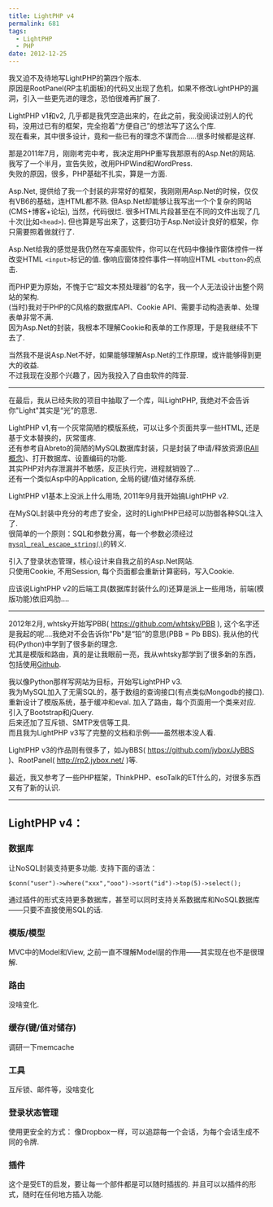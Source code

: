 ```yaml
---
title: LightPHP v4
permalink: 681
tags:
  - LightPHP
  - PHP
date: 2012-12-25
---
```


我又迫不及待地写LightPHP的第四个版本.  
原因是RootPanel(RP主机面板)的代码又出现了危机，如果不修改LightPHP的漏洞，引入一些更先进的理念，恐怕很难再扩展了.

LightPHP v1和v2, 几乎都是我凭空造出来的，在此之前，我没阅读过别人的代码，没用过已有的框架，完全抱着“方便自己”的想法写了这么个库.  
现在看来，其中很多设计，竟和一些已有的理念不谋而合.....很多时候都是这样.

那是2011年7月，刚刚考完中考，我决定用PHP重写我那原有的Asp.Net的网站.  
我写了一个半月，宣告失败，改用PHPWind和WordPress.  
失败的原因，很多，PHP基础不扎实，算是一方面.

Asp.Net, 提供给了我一个封装的非常好的框架，我刚刚用Asp.Net的时候，仅仅有VB6的基础，连HTML都不熟. 但Asp.Net却能够让我写出一个个复杂的网站(CMS+博客+论坛), 当然，代码很烂. 很多HTML片段甚至在不同的文件出现了几十次(比如`<head>`). 但也算是写出来了，这要归功于Asp.Net设计良好的框架，你只需要照着做就行了.

Asp.Net给我的感觉是我仍然在写桌面软件，你可以在代码中像操作窗体控件一样改变HTML `<input>`标记的值. 像响应窗体控件事件一样响应HTML `<button>`的点击.

而PHP更为原始，不愧于它“超文本预处理器”的名字，我一个人无法设计出整个网站的架构.  
(当时)我对于PHP的C风格的数据库API、Cookie API、需要手动构造表单、处理表单非常不满.  
因为Asp.Net的封装，我根本不理解Cookie和表单的工作原理，于是我继续不下去了.

当然我不是说Asp.Net不好，如果能够理解Asp.Net的工作原理，或许能够得到更大的收益.  
不过我现在没那个兴趣了，因为我投入了自由软件的阵营.

- - - - - - - - -

在最后，我从已经失败的项目中抽取了一个库，叫LightPHP, 我绝对不会告诉你"Light"其实是“光”的意思.  

LightPHP v1,有一个灰常简陋的模版系统，可以让多个页面共享一些HTML, 还是基于文本替换的，灰常蛋疼.  
还有参考自Abreto的简陋的MySQL数据库封装，只是封装了申请/释放资源([RAII概念](http://www.cppblog.com/jinq0123/archive/2008/05/20/50522.aspx))、打开数据库、设置编码的功能.  
其实PHP对内存泄漏并不敏感，反正执行完，进程就销毁了...  
还有一个类似Asp中的Application, 全局的键/值对储存系统.

LightPHP v1基本上没派上什么用场, 2011年9月我开始搞LightPHP v2.

在MySQL封装中充分的考虑了安全，这时的LightPHP已经可以防御各种SQL注入了.  
很简单的一个原则：SQL和参数分离，每一个参数必须经过[`mysql_real_escape_string()`](http://php.net/manual/zh/function.mysql-real-escape-string.php)的转义.

引入了登录状态管理，核心设计来自我之前的Asp.Net网站.  
只使用Cookie, 不用Session, 每个页面都会重新计算密码，写入Cookie.

应该说LightPHP v2的后端工具(数据库封装什么的)还算是派上一些用场，前端(模版功能)依旧鸡肋....

- - - - - - - - -

2012年2月, whtsky开始写PBB( <https://github.com/whtsky/PBB> ), 这个名字还是我起的呢....我绝对不会告诉你"Pb"是“铅”的意思(PBB = Pb BBS). 我从他的代码(Python)中学到了很多新的理念.  
尤其是模版和路由，真的是让我眼前一亮，我从whtsky那学到了很多新的东西，包括使用[Github](https://github.com).

我以像Python那样写网站为目标，开始写LightPHP v3.  
我为MySQL加入了无需SQL的，基于数组的查询接口(有点类似Mongodb的接口).  
重新设计了模版系统，基于缓冲和eval. 加入了路由，每个页面用一个类来对应. 引入了Bootstrap和jQuery.  
后来还加了互斥锁、SMTP发信等工具.  
而且我为LightPHP v3写了完整的文档和示例——虽然根本没人看.

LightPHP v3的作品则有很多了，如JyBBS( <https://github.com/jybox/JyBBS> )、RootPanel( <http://rp2.jybox.net/> )等.

最近，我又参考了一些PHP框架，ThinkPHP、esoTalk的ET什么的，对很多东西又有了新的认识.  

- - - - - - - - -

## LightPHP v4：

### 数据库
让NoSQL封装支持更多功能. 支持下面的语法：

    $conn("user")->where("xxx","ooo")->sort("id")->top(5)->select();

通过插件的形式支持更多数据库，甚至可以同时支持关系数据库和NoSQL数据库——只要不直接使用SQL的话.

### 模版/模型
MVC中的Model和View, 之前一直不理解Model层的作用——其实现在也不是很理解.

### 路由
没啥变化.

### 缓存(键/值对储存)
调研一下memcache

### 工具
互斥锁、邮件等，没啥变化

### 登录状态管理
使用更安全的方式：
像Dropbox一样，可以追踪每一个会话，为每个会话生成不同的令牌.

### 插件
这个是受ET的启发，要让每一个部件都是可以随时插拔的. 并且可以以插件的形式，随时在任何地方插入功能.
